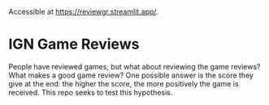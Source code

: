 Accessible at https://reviewgr.streamlit.app/.


# IGN Game Reviews

 People have reviewed games, but what about reviewing the game reviews? What makes a good game review? One possible answer is the score they give at the end: the higher the score, the more positively the game is received. This repo seeks to test this hypothesis.
